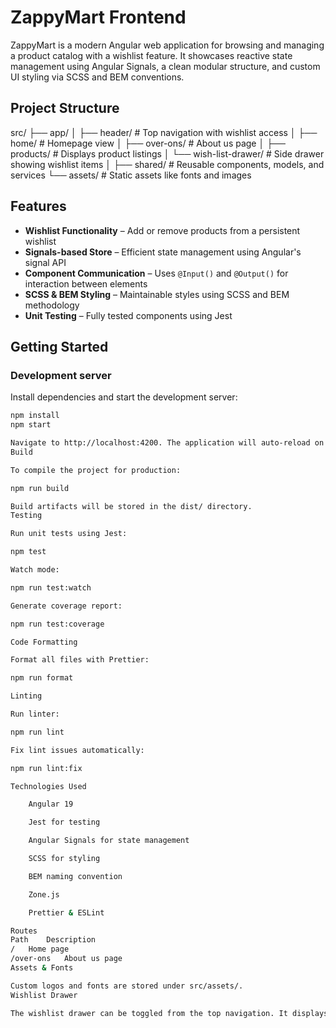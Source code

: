 # ZappyMart Frontend

ZappyMart is a modern Angular web application for browsing and managing a product catalog with a wishlist feature. It showcases reactive state management using Angular Signals, a clean modular structure, and custom UI styling via SCSS and BEM conventions.

## Project Structure

src/
├── app/
│ ├── header/ # Top navigation with wishlist access
│
├── home/ # Homepage view
│ ├── over-ons/ # About us page
│ ├── products/ # Displays product listings
│ └── wish-list-drawer/ # Side drawer showing wishlist items
│ ├── shared/ # Reusable components, models, and services
└── assets/ # Static assets like fonts and images

## Features

- **Wishlist Functionality** – Add or remove products from a persistent wishlist
- **Signals-based Store** – Efficient state management using Angular's signal API
- **Component Communication** – Uses `@Input()` and `@Output()` for interaction between elements
- **SCSS & BEM Styling** – Maintainable styles using SCSS and BEM methodology
- **Unit Testing** – Fully tested components using Jest

## Getting Started

### Development server

Install dependencies and start the development server:

```bash
npm install
npm start

Navigate to http://localhost:4200. The application will auto-reload on changes.
Build

To compile the project for production:

npm run build

Build artifacts will be stored in the dist/ directory.
Testing

Run unit tests using Jest:

npm test

Watch mode:

npm run test:watch

Generate coverage report:

npm run test:coverage

Code Formatting

Format all files with Prettier:

npm run format

Linting

Run linter:

npm run lint

Fix lint issues automatically:

npm run lint:fix

Technologies Used

    Angular 19

    Jest for testing

    Angular Signals for state management

    SCSS for styling

    BEM naming convention

    Zone.js

    Prettier & ESLint

Routes
Path	Description
/	Home page
/over-ons	About us page
Assets & Fonts

Custom logos and fonts are stored under src/assets/.
Wishlist Drawer

The wishlist drawer can be toggled from the top navigation. It displays the products added to the wishlist and includes a counter badge. This feature is managed via a centralized service.
```
